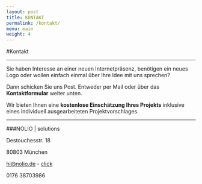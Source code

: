 ```yaml
---
layout: post
title: KONTAKT
permalink: /kontakt/
menu: main
weight: 4
---
```


#Kontakt

___________

Sie haben Interesse an einer neuen Internetpräsenz, benötigen ein neues Logo oder wollen einfach einmal über Ihre Idee mit uns sprechen? 

Dann schicken Sie uns Post. Entweder per Mail oder über das **Kontaktformular** weiter unten. 

Wir bieten Ihnen eine **kostenlose Einschätzung Ihres Projekts** inklusive eines individuell ausgearbeiteten Projektvorschlages. 

_________

###NOLIO | solutions

Destouchesstr. 18

80803 München

hi@nolio.de - <a href="mailto:hi@nolio.de">click</a>

0176 38703986


